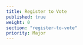 ```yaml
---
title: Register to Vote
published: true
weight: 0
section: "register-to-vote"
priority: Major
---
```


